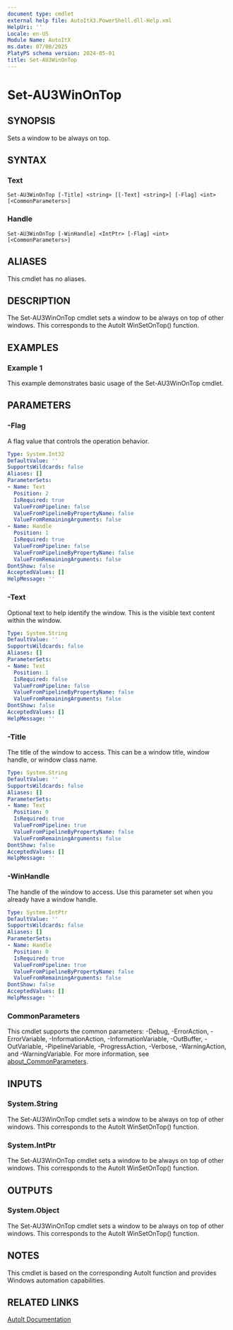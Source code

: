 ```yaml
---
document type: cmdlet
external help file: AutoItX3.PowerShell.dll-Help.xml
HelpUri: ''
Locale: en-US
Module Name: AutoItX
ms.date: 07/08/2025
PlatyPS schema version: 2024-05-01
title: Set-AU3WinOnTop
---
```


# Set-AU3WinOnTop

## SYNOPSIS

Sets a window to be always on top.

## SYNTAX

### Text

```
Set-AU3WinOnTop [-Title] <string> [[-Text] <string>] [-Flag] <int> [<CommonParameters>]
```

### Handle

```
Set-AU3WinOnTop [-WinHandle] <IntPtr> [-Flag] <int> [<CommonParameters>]
```

## ALIASES

This cmdlet has no aliases.

## DESCRIPTION

The Set-AU3WinOnTop cmdlet sets a window to be always on top of other windows. This corresponds to the AutoIt WinSetOnTop() function.

## EXAMPLES

### Example 1

This example demonstrates basic usage of the Set-AU3WinOnTop cmdlet.

## PARAMETERS

### -Flag

A flag value that controls the operation behavior.

```yaml
Type: System.Int32
DefaultValue: ''
SupportsWildcards: false
Aliases: []
ParameterSets:
- Name: Text
  Position: 2
  IsRequired: true
  ValueFromPipeline: false
  ValueFromPipelineByPropertyName: false
  ValueFromRemainingArguments: false
- Name: Handle
  Position: 1
  IsRequired: true
  ValueFromPipeline: false
  ValueFromPipelineByPropertyName: false
  ValueFromRemainingArguments: false
DontShow: false
AcceptedValues: []
HelpMessage: ''
```

### -Text

Optional text to help identify the window. This is the visible text content within the window.

```yaml
Type: System.String
DefaultValue: ''
SupportsWildcards: false
Aliases: []
ParameterSets:
- Name: Text
  Position: 1
  IsRequired: false
  ValueFromPipeline: false
  ValueFromPipelineByPropertyName: false
  ValueFromRemainingArguments: false
DontShow: false
AcceptedValues: []
HelpMessage: ''
```

### -Title

The title of the window to access. This can be a window title, window handle, or window class name.

```yaml
Type: System.String
DefaultValue: ''
SupportsWildcards: false
Aliases: []
ParameterSets:
- Name: Text
  Position: 0
  IsRequired: true
  ValueFromPipeline: true
  ValueFromPipelineByPropertyName: false
  ValueFromRemainingArguments: false
DontShow: false
AcceptedValues: []
HelpMessage: ''
```

### -WinHandle

The handle of the window to access. Use this parameter set when you already have a window handle.

```yaml
Type: System.IntPtr
DefaultValue: ''
SupportsWildcards: false
Aliases: []
ParameterSets:
- Name: Handle
  Position: 0
  IsRequired: true
  ValueFromPipeline: true
  ValueFromPipelineByPropertyName: false
  ValueFromRemainingArguments: false
DontShow: false
AcceptedValues: []
HelpMessage: ''
```

### CommonParameters

This cmdlet supports the common parameters: -Debug, -ErrorAction, -ErrorVariable,
-InformationAction, -InformationVariable, -OutBuffer, -OutVariable, -PipelineVariable,
-ProgressAction, -Verbose, -WarningAction, and -WarningVariable. For more information, see
[about_CommonParameters](https://go.microsoft.com/fwlink/?LinkID=113216).

## INPUTS

### System.String

The Set-AU3WinOnTop cmdlet sets a window to be always on top of other windows. This corresponds to the AutoIt WinSetOnTop() function.

### System.IntPtr

The Set-AU3WinOnTop cmdlet sets a window to be always on top of other windows. This corresponds to the AutoIt WinSetOnTop() function.

## OUTPUTS

### System.Object

The Set-AU3WinOnTop cmdlet sets a window to be always on top of other windows. This corresponds to the AutoIt WinSetOnTop() function.

## NOTES

This cmdlet is based on the corresponding AutoIt function and provides Windows automation capabilities.

## RELATED LINKS

[AutoIt Documentation](https://www.autoitscript.com/autoit3/docs/)












